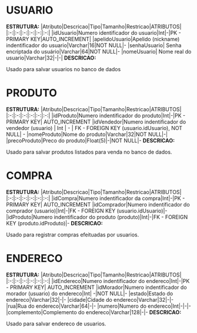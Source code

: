 
# USUARIO
**ESTRUTURA:**
|Atributo|Descricao|Tipo|Tamanho|Restricao|ATRIBUTOS|
|:-:|:-:|:-:|:-:|:-:|:-:|
|idUsuario|Numero identificador do usuario|Int|-|PK - PRIMARY KEY|AUTO_INCREMENT|
|apelidoUsuario|Apelido (nickname) indentificador do usuario|Varchar|16|NOT NULL|-
|senhaUsuario| Senha encriptada do usuário|Varchar|64|NOT NULL|-
|nomeUsuario| Nome real do usuario|Varchar|32|-|-|
**DESCRICAO:**

Usado para salvar usuarios no banco de dados

# PRODUTO
**ESTRUTURA:**
|Atributo|Descricao|Tipo|Tamanho|Restricao|ATRIBUTOS|
|:-:|:-:|:-:|:-:|:-:|:-:|
|idProduto|Numero indentificador do produto|Int|-|PK - PRIMARY KEY| AUTO_INCREMENT
|idVendedor|Numero indentificador do vendedor (usuario) | Int | - | FK - FOREIGN KEY (usuario.idUsuario), NOT NULL| -
|nomeProduto|Nome do produto|Varchar|32|NOT NULL|-|
|precoProduto|Preco do produto|Float(5)|-|NOT NULL|-
**DESCRICAO:**

Usado para salvar produtos listados para venda no banco de dados.

# COMPRA
**ESTRUTURA:**
|Atributo|Descricao|Tipo|Tamanho|Restricao|ATRIBUTOS|
|:-:|:-:|:-:|:-:|:-:|:-:|
|idCompra|Numero indentificador da compra|Int|-|PK - PRIMARY KEY| AUTO_INCREMENT
|idComprador|Numero indentificador do comprador (usuario)|Int|-|FK - FOREIGN KEY (usuario.idUsuario)|-
|idProduto|Numero indentificador do produto (produto)|Int|-|FK - FOREIGN KEY (produto.idProduto)|-
**DESCRICAO:**

Usado para registrar compras efeituadas por usuarios.

# ENDERECO
**ESTRUTURA:**
|Atributo|Descricao|Tipo|Tamanho|Restricao|ATRIBUTOS|
|:-:|:-:|:-:|:-:|:-:|:-:|
|idEndereco|Numero indentificador do endereco|Int|-|PK - PRIMARY KEY| AUTO_INCREMENT
|idMorador|Numero indentificador do morador (usuario) do endereco|Int| -|NOT NULL|-
|estado|Estado do endereco|Varchar|32|-|-
|cidade|Cidade do endereco|Varchar|32|-|-
|rua|Rua do endereco|Varchar|64|-|-
|numero|Numero do endereco|Int|-|-|-
|complemento|Complemento do endereco|Varchar|128|-|-
**DESCRICAO:**

Usado para salvar endereco de usuarios.
